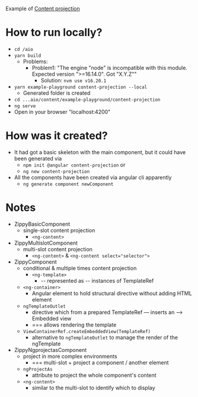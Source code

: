 Example of [Content projection](https://angular.io/guide/content-projection)

# How to run locally?
* `cd /aio`
* `yarn build`
  * Problems:
    * Problem1: "The engine "node" is incompatible with this module. Expected version ">=16.14.0". Got "X.Y.Z""
      * Solution: `nvm use v16.20.1`
* `yarn example-playground content-projection --local`
  * Generated folder is created
* `cd ...aio/content/example-playground/content-projection`
* `ng serve`
* Open in your browser "localhost:4200"

# How was it created?
* It had got a basic skeleton with the main component, but it could have been generated via 
  * `npm init @angular content-projection` or
  * `ng new content-projection`
* All the components have been created via angular cli apparently
  * `ng generate component newComponent`

# Notes
* ZippyBasicComponent
  * single-slot content projection
    * `<ng-content>`
* ZippyMultislotComponent
  * multi-slot content projection
    * `<ng-content>` & `<ng-content select="selector">`
* ZippyComponent
  * conditional & multiple times content projection
    * `<ng-template>`
      * -- represented as -- instances of TemplateRef
  * `<ng-container>`
    * Angular element to hold structural directive without adding HTML element
  * `ngTemplateOutlet`
    *  directive which from a prepared TemplateRef — inserts an ⟶ Embedded view
      * === allows rendering the template
  * `ViewContainerRef.createEmbeddedView(TemplateRef)`
    * alternative to `ngTemplateOutlet` to manage the render of the ngTemplate
* ZippyNgprojectasComponent
  * project in more complex environments
    * === multi-slot + project a component / another element
  * `ngProjectAs`
    * attribute to project the whole component's content
  * `<ng-content>`
    * similar to the multi-slot to identify which to display